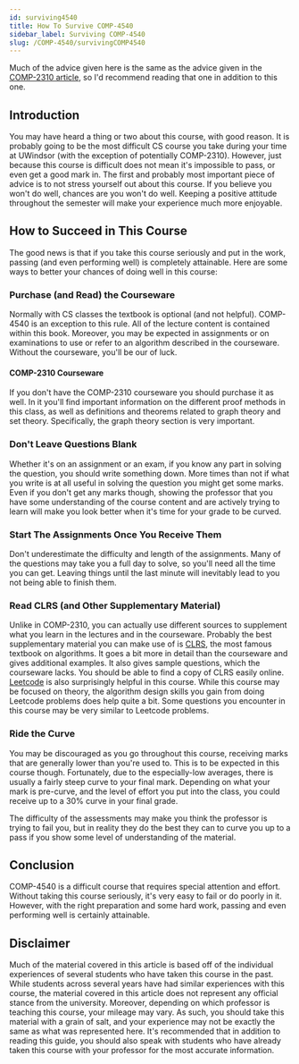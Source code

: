 ```yaml
---
id: surviving4540
title: How To Survive COMP-4540
sidebar_label: Surviving COMP-4540
slug: /COMP-4540/survivingCOMP4540
---
```


Much of the advice given here is the same as the advice given in the [COMP-2310 article](../COMP-2310/survivingCOMP2310), so I'd recommend reading that one in addition to this one.

## Introduction

You may have heard a thing or two about this course, with good reason. It is probably going to be the most difficult CS course you take during your time at UWindsor (with the exception of potentially COMP-2310). However, just because this course is difficult does not mean it's impossible to pass, or even get a good mark in. The first and probably most important piece of advice is to not stress yourself out about this course. If you believe you won't do well, chances are you won't do well. Keeping a positive attitude throughout the semester will make your experience much more enjoyable.

## How to Succeed in This Course

The good news is that if you take this course seriously and put in the work, passing (and even performing well) is completely attainable. Here are some ways to better your chances of doing well in this course:

### Purchase (and Read) the Courseware

Normally with CS classes the textbook is optional (and not helpful). COMP-4540 is an exception to this rule. All of the lecture content is contained within this book. Moreover, you may be expected in assignments or on examinations to use or refer to an algorithm described in the courseware. Without the courseware, you'll be our of luck.

#### COMP-2310 Courseware

If you don't have the COMP-2310 courseware you should purchase it as well. In it you'll find important information on the different proof methods in this class, as well as definitions and theorems related to graph theory and set theory. Specifically, the graph theory section is very important.

### Don't Leave Questions Blank

Whether it's on an assignment or an exam, if you know any part in solving the question, you should write something down. More times than not if what you write is at all useful in solving the question you might get some marks. Even if you don't get any marks though, showing the professor that you have some understanding of the course content and are actively trying to learn will make you look better when it's time for your grade to be curved.

### Start The Assignments Once You Receive Them

Don't underestimate the difficulty and length of the assignments. Many of the questions may take you a full day to solve, so you'll need all the time you can get. Leaving things until the last minute will inevitably lead to you not being able to finish them.

### Read CLRS (and Other Supplementary Material)

Unlike in COMP-2310, you can actually use different sources to supplement what you learn in the lectures and in the courseware. Probably the best supplementary material you can make use of is [CLRS](https://en.wikipedia.org/wiki/Introduction_to_Algorithms), the most famous textbook on algorithms. It goes a bit more in detail than the courseware and gives additional examples. It also gives sample questions, which the courseware lacks. You should be able to find a copy of CLRS easily online. [Leetcode](https://leetcode.com/) is also surprisingly helpful in this course. While this course may be focused on theory, the algorithm design skills you gain from doing Leetcode problems does help quite a bit. Some questions you encounter in this course may be very similar to Leetcode problems.

### Ride the Curve

You may be discouraged as you go throughout this course, receiving marks that are generally lower than you're used to. This is to be expected in this course though. Fortunately, due to the especially-low averages, there is usually a fairly steep curve to your final mark. Depending on what your mark is pre-curve, and the level of effort you put into the class, you could receive up to a 30% curve in your final grade.

The difficulty of the assessments may make you think the professor is trying to fail you, but in reality they do the best they can to curve you up to a pass if you show some level of understanding of the material.

## Conclusion

COMP-4540 is a difficult course that requires special attention and effort. Without taking this course seriously, it's very easy to fail or do poorly in it. However, with the right preparation and some hard work, passing and even performing well is certainly attainable.

## Disclaimer

Much of the material covered in this article is based off of the individual experiences of several students who have taken this course in the past. While students across several years have had similar experiences with this course, the material covered in this article does not represent any official stance from the university. Moreover, depending on which professor is teaching this course, your mileage may vary. As such, you should take this material with a grain of salt, and your experience may not be exactly the same as what was represented here. It's recommended that in addition to reading this guide, you should also speak with students who have already taken this course with your professor for the most accurate information.
